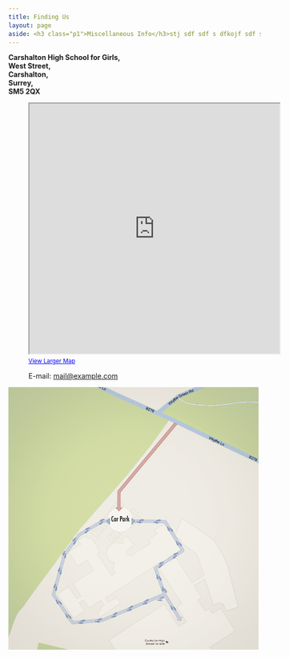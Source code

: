```yaml
---
title: Finding Us
layout: page
aside: <h3 class="p1">Miscellaneous Info</h3>stj sdf sdf s dfkojf sdf sdf, sdfpjs 
---
```



<article class="grid_4">
	<dl>
		<strong class="color-3"><dt>Carshalton High School for Girls,</dt>
	<dt>West Street,</dt>
	<dt>Carshalton, </dt>
	<dt>Surrey, </dt>
	<dt>SM5 2QX</dt></strong>

<figure>
  <iframe width="500" height="500" src="https://maps.google.com/maps?f=q&amp;source=s_q&amp;hl=en&amp;geocode=&amp;q=SM5+2QX&amp;aq=&amp;sll=37.0625,-95.677068&amp;sspn=46.677964,93.076172&amp;ie=UTF8&amp;hq=&amp;hnear=SM5+2QX,+United+Kingdom&amp;ll=51.369632,-0.169295&amp;spn=0.004521,0.011362&amp;t=m&amp;z=17&amp;output=embed">&nbsp;</iframe><br /><small><a href="https://maps.google.com/maps?f=q&amp;source=embed&amp;hl=en&amp;geocode=&amp;q=SM5+2QX&amp;aq=&amp;sll=37.0625,-95.677068&amp;sspn=46.677964,93.076172&amp;ie=UTF8&amp;hq=&amp;hnear=SM5+2QX,+United+Kingdom&amp;ll=51.369632,-0.169295&amp;spn=0.004521,0.011362&amp;t=m&amp;z=14" style="color:#0000FF;text-align:left">View Larger Map</a></small>
	</figure>
		<dd><span>E-mail:</span> <a href="#">mail@example.com</a></dd>
	</dl>
</article>
<article class="grid_10">
	<img width="500" src="images/patters_parking_map.jpg"/>
</article>
